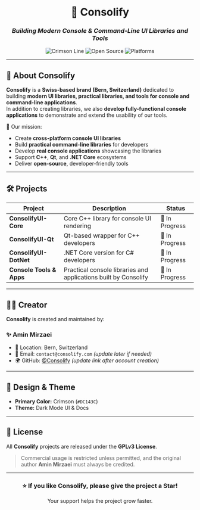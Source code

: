 <!-- Consolify README - Dark Theme with Crimson Palette -->

<div align="center">

# 🎯 **Consolify**
### _Building Modern Console & Command-Line UI Libraries and Tools_

![Crimson Line](https://img.shields.io/badge/-Crimson-DC143C?style=for-the-badge&logoColor=white)
![Open Source](https://img.shields.io/badge/Open%20Source-Yes-DC143C?style=for-the-badge)
![Platforms](https://img.shields.io/badge/Platforms-Windows%20|%20Linux%20|%20macOS-DC143C?style=for-the-badge)

</div>

---

## 🌌 About Consolify
**Consolify** is a **Swiss-based brand (Bern, Switzerland)** dedicated to building **modern UI libraries, practical libraries, and tools for console and command-line applications**.  
In addition to creating libraries, we also **develop fully-functional console applications** to demonstrate and extend the usability of our tools.  

🚀 Our mission:  
- Create **cross-platform console UI libraries**  
- Build **practical command-line libraries** for developers  
- Develop **real console applications** showcasing the libraries  
- Support **C++**, **Qt**, and **.NET Core** ecosystems  
- Deliver **open-source**, developer-friendly tools  

---

## 🛠️ Projects
| Project               | Description                                                     | Status          |
|-----------------------|-----------------------------------------------------------------|-----------------|
| **ConsolifyUI-Core**   | Core C++ library for console UI rendering                        | 🚧 In Progress   |
| **ConsolifyUI-Qt**     | Qt-based wrapper for C++ developers                               | 🚧 In Progress   |
| **ConsolifyUI-DotNet** | .NET Core version for C# developers                               | 🚧 In Progress   |
| **Console Tools & Apps** | Practical console libraries and applications built by Consolify | 🚧 In Progress   |

---

## 👨‍💻 Creator
**Consolify** is created and maintained by:  

### ✨ Amin Mirzaei  
- 📍 Location: Bern, Switzerland  
- 📧 Email: `contact@consolify.com` *(update later if needed)*  
- 🌍 GitHub: [@Consolify](https://github.com/Consolify) *(update link after account creation)*  

---

## 🎨 Design & Theme
- **Primary Color:** Crimson (`#DC143C`)  
- **Theme:** Dark Mode UI & Docs  

---

## 📜 License
All **Consolify** projects are released under the **GPLv3 License**.  
> Commercial usage is restricted unless permitted, and the original author **Amin Mirzaei** must always be credited.  

---

<div align="center">

### ⭐ If you like Consolify, please give the project a Star!  
Your support helps the project grow faster.  

</div>
